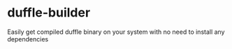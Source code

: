 # duffle-builder
Easily get compiled duffle binary on your system with no need to install any dependencies
